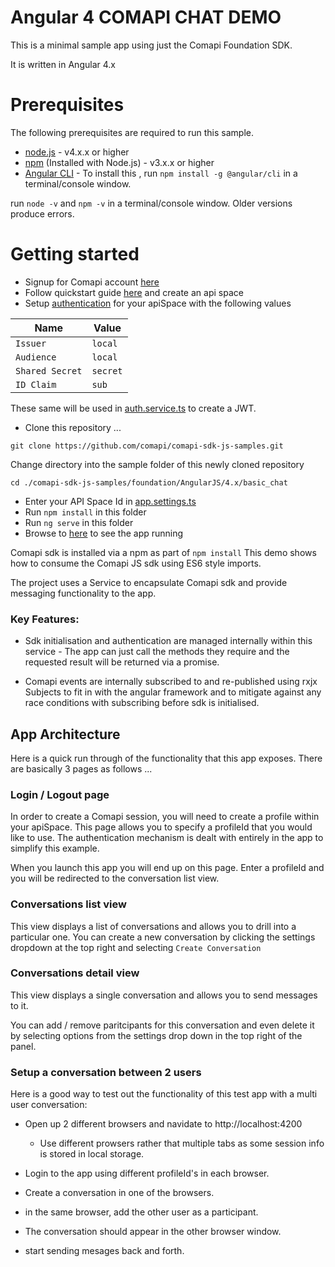 # Angular 4 COMAPI CHAT DEMO

This is a minimal sample app using just the Comapi Foundation SDK. 

It is written in Angular 4.x


# Prerequisites
The following prerequisites are required to run this sample.

 - [node.js](https://nodejs.org/en/) - v4.x.x or higher
 - [npm](https://www.npmjs.com)  (Installed with Node.js) - v3.x.x or higher
 - [Angular CLI](https://www.npmjs.com/package/@angular/cli)  - To install this , run `npm install -g @angular/cli` in a terminal/console window.


 run `node -v` and `npm -v` in a terminal/console window. Older versions produce errors.


# Getting started

- Signup for Comapi account [here](http://www.comapi.com)
- Follow quickstart guide [here](http://docs.comapi.com/docs/quick-start) and create an api space
- Setup [authentication](http://docs.comapi.com/docs/channel-setup-app-messaging) for your apiSpace with the following values

| Name | Value |
| -----------| ----- |
| `Issuer`   |  `local`| 
| `Audience` |  `local`| 
| `Shared Secret` |  `secret`| 
| `ID Claim` |  `sub`| 

These same will be used in [auth.service.ts](./src/app/auth.service.ts) to create a JWT.


- Clone this repository ...

```
git clone https://github.com/comapi/comapi-sdk-js-samples.git
```
Change directory into the sample folder of this newly cloned repository
```
cd ./comapi-sdk-js-samples/foundation/AngularJS/4.x/basic_chat
```

- Enter your API Space Id in [app.settings.ts](src/app/app.settings.ts)
- Run `npm install` in this folder 
- Run `ng serve` in this folder 
- Browse to [here](http://localhost:4200) to see the app running


Comapi sdk is installed via a npm as part of `npm install`
This demo shows how to consume the Comapi JS sdk using ES6 style imports.


The project uses a Service to encapsulate Comapi sdk and provide messaging functionality to the app.

### Key Features:
 
 * Sdk initialisation and authentication are managed internally within this service - The app can just call the methods they require and the requested result will be returned via a promise.

 * Comapi events are internally subscribed to and re-published using rxjx Subjects to fit in with the angular framework and to mitigate against any race conditions with subscribing before sdk is initialised. 

## App Architecture
Here is a quick run through of the functionality that this app exposes. There are basically 3 pages as follows ...

### Login / Logout page
In order to create a Comapi session, you will need to create a profile within your apiSpace. This page allows you to specify a profileId that you would like to use. The authentication mechanism is dealt with entirely in the app to simplify this example.

When you launch this app you will end up on this page. Enter a profileId and you will be redirected to the conversation list view.  

### Conversations list view

This view displays a list of conversations and allows you to drill into a particular one. 
You can create a new conversation by clicking the settings dropdown at the top right and selecting `Create Conversation`


### Conversations detail view

This view displays a single conversation and allows you to send messages to it. 

You can add / remove paritcipants for this conversation and even delete it by selecting options from the settings drop down in the top right of the panel.

### Setup a conversation between 2 users

Here is a good way to test out the functionality of this test app with a multi user conversation:

- Open up 2 different browsers and navidate  to http://localhost:4200
    - Use different prowsers rather that multiple tabs as some session info is stored in local storage.

- Login to the app using different profileId's in each browser.

- Create a conversation in one of the browsers.

- in the same browser, add the other user as a participant.

- The conversation should appear in the other browser window.

- start sending mesages back and forth.





